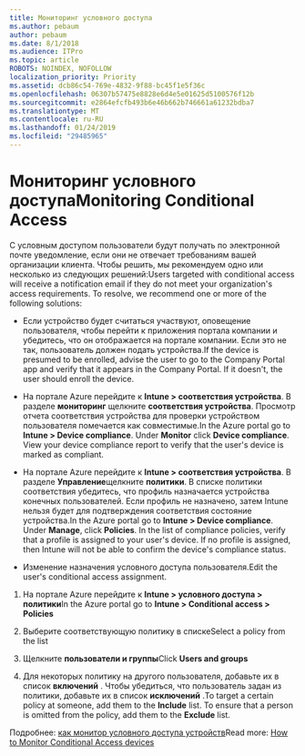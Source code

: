 ```yaml
---
title: Мониторинг условного доступа
ms.author: pebaum
author: pebaum
ms.date: 8/1/2018
ms.audience: ITPro
ms.topic: article
ROBOTS: NOINDEX, NOFOLLOW
localization_priority: Priority
ms.assetid: dcb86c54-769e-4832-9f88-bc45f1e5f36c
ms.openlocfilehash: 06307b57475e8828e6d4e5e01625d5100576f12b
ms.sourcegitcommit: e2864efcfb493b6e46b662b746661a61232bdba7
ms.translationtype: MT
ms.contentlocale: ru-RU
ms.lasthandoff: 01/24/2019
ms.locfileid: "29485965"
---
```

# <a name="monitoring-conditional-access"></a><span data-ttu-id="97db2-102">Мониторинг условного доступа</span><span class="sxs-lookup"><span data-stu-id="97db2-102">Monitoring Conditional Access</span></span>

<span data-ttu-id="97db2-p101">С условным доступом пользователи будут получать по электронной почте уведомление, если они не отвечает требованиям вашей организации клиента. Чтобы решить, мы рекомендуем одно или несколько из следующих решений:</span><span class="sxs-lookup"><span data-stu-id="97db2-p101">Users targeted with conditional access will receive a notification email if they do not meet your organization's access requirements. To resolve, we recommend one or more of the following solutions:</span></span>
  
- <span data-ttu-id="97db2-p102">Если устройство будет считаться участвуют, оповещение пользователя, чтобы перейти к приложения портала компании и убедитесь, что он отображается на портале компании. Если это не так, пользователь должен подать устройства.</span><span class="sxs-lookup"><span data-stu-id="97db2-p102">If the device is presumed to be enrolled, advise the user to go to the Company Portal app and verify that it appears in the Company Portal. If it doesn't, the user should enroll the device.</span></span>
    
- <span data-ttu-id="97db2-p103">На портале Azure перейдите к **Intune \> соответствия устройства**. В разделе **мониторинг** щелкните **соответствия устройства**. Просмотр отчета соответствия устройства для проверки устройством пользователя помечается как совместимые.</span><span class="sxs-lookup"><span data-stu-id="97db2-p103">In the Azure portal go to **Intune \> Device compliance**. Under **Monitor** click **Device compliance**. View your device compliance report to verify that the user's device is marked as compliant.</span></span> 
    
- <span data-ttu-id="97db2-p104">На портале Azure перейдите к **Intune \> соответствия устройства**. В разделе **Управление**щелкните **политики**. В списке политики соответствия убедитесь, что профиль назначается устройства конечных пользователей. Если профиль не назначено, затем Intune нельзя будет для подтверждения соответствия состояние устройства.</span><span class="sxs-lookup"><span data-stu-id="97db2-p104">In the Azure portal go to **Intune \> Device compliance**. Under **Manage**, click **Policies**. In the list of compliance policies, verify that a profile is assigned to your user's device. If no profile is assigned, then Intune will not be able to confirm the device's compliance status.</span></span> 
    
- <span data-ttu-id="97db2-114">Изменение назначения условного доступа пользователя.</span><span class="sxs-lookup"><span data-stu-id="97db2-114">Edit the user's conditional access assignment.</span></span>
    
1. <span data-ttu-id="97db2-115">На портале Azure перейдите к **Intune \> условного доступа \> политики**</span><span class="sxs-lookup"><span data-stu-id="97db2-115">In the Azure portal go to **Intune \> Conditional access \> Policies**</span></span>
    
2. <span data-ttu-id="97db2-116">Выберите соответствующую политику в списке</span><span class="sxs-lookup"><span data-stu-id="97db2-116">Select a policy from the list</span></span>
    
3. <span data-ttu-id="97db2-117">Щелкните **пользователи и группы**</span><span class="sxs-lookup"><span data-stu-id="97db2-117">Click **Users and groups**</span></span>
    
4. <span data-ttu-id="97db2-p105">Для некоторых политику на другого пользователя, добавьте их в список **включений** . Чтобы убедиться, что пользователь задан из политики, добавьте их в список **исключений** .</span><span class="sxs-lookup"><span data-stu-id="97db2-p105">To target a certain policy at someone, add them to the **Include** list. To ensure that a person is omitted from the policy, add them to the **Exclude** list.</span></span> 
    
<span data-ttu-id="97db2-120">Подробнее: [как монитор условного доступа устройств](https://docs.microsoft.com/en-us/intune/conditional-access-exchange-monitor)</span><span class="sxs-lookup"><span data-stu-id="97db2-120">Read more: [How to Monitor Conditional Access devices](https://docs.microsoft.com/en-us/intune/conditional-access-exchange-monitor)</span></span>
  

